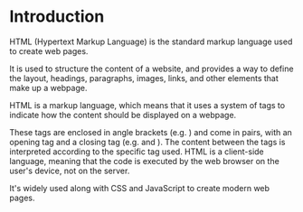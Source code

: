# Introduction

HTML (Hypertext Markup Language) is the standard markup language used to create web pages.&#x20;

It is used to structure the content of a website, and provides a way to define the layout, headings, paragraphs, images, links, and other elements that make up a webpage.&#x20;

HTML is a markup language, which means that it uses a system of tags to indicate how the content should be displayed on a webpage.&#x20;

These tags are enclosed in angle brackets (e.g. ) and come in pairs, with an opening tag and a closing tag (e.g. and ). The content between the tags is interpreted according to the specific tag used. HTML is a client-side language, meaning that the code is executed by the web browser on the user's device, not on the server.&#x20;

It's widely used along with CSS and JavaScript to create modern web pages.
